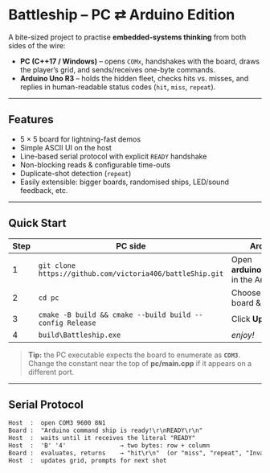 # Battleship – PC ⇄ Arduino Edition

A bite-sized project to practise **embedded-systems thinking** from both sides of the wire:

- **PC (C++17 / Windows)** – opens `COMx`, handshakes with the board, draws the player’s grid, and sends/receives one-byte commands.  
- **Arduino Uno R3** – holds the hidden fleet, checks hits vs. misses, and replies in human-readable status codes (`hit`, `miss`, `repeat`).

---

## Features

* 5 × 5 board for lightning-fast demos  
* Simple ASCII UI on the host  
* Line-based serial protocol with explicit `READY` handshake  
* Non-blocking reads & configurable time-outs  
* Duplicate-shot detection (`repeat`)  
* Easily extensible: bigger boards, randomised ships, LED/sound feedback, etc.

---

## Quick Start

| Step | PC side | Arduino side |
|-----|---------|--------------|
| 1 | `git clone https://github.com/victoria406/battleShip.git` | Open **arduino/battleship.ino** in the Arduino IDE |
| 2 | `cd pc` | Choose the correct board & port |
| 3 | `cmake -B build && cmake --build build --config Release` | Click **Upload** |
| 4 | `build\Battleship.exe` | _enjoy!_ |

> **Tip:** the PC executable expects the board to enumerate as **`COM3`**.  
> Change the constant near the top of **pc/main.cpp** if it appears on a different port.

---

## Serial Protocol

```txt
Host  :  open COM3 9600 8N1
Board :  "Arduino command ship is ready!\r\nREADY\r\n"
Host  :  waits until it receives the literal "READY"
Host  :  'B' '4'               → two bytes: row + column
Board :  evaluates, returns    → "hit\r\n"  (or "miss", "repeat", "Invalid")
Host  :  updates grid, prompts for next shot

